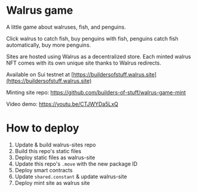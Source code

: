 # Walrus game

A little game about walruses, fish, and penguins.

Click walrus to catch fish, buy penguins with fish, penguins catch fish automatically, buy more penguins.

Sites are hosted using Walrus as a decentralized store. Each minted walrus NFT comes with its own unique site thanks to Walrus redirects.

Available on Sui testnet at [https://buildersofstuff.walrus.site](https://buildersofstuff.walrus.site)

Minting site repo: https://github.com/builders-of-stuff/walrus-game-mint

Video demo: https://youtu.be/CTJWYDa5LxQ

# How to deploy

1. Update & build walrus-sites repo
2. Build this repo's static files
3. Deploy static files as walrus-site
4. Update this repo's `.move` with the new package ID
5. Deploy smart contracts
6. Update `shared.constant` & update walrus-site
7. Deploy mint site as walrus site
